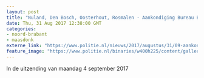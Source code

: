 ```yaml
---
layout: post
title: "Nuland, Den Bosch, Oosterhout, Rosmalen - Aankondiging Bureau Brabant 4 september 2017"
date: Thu, 31 Aug 2017 12:38:00 GMT
categories: 
- noord-brabant 
- maasdonk 
externe_link: "https://www.politie.nl/nieuws/2017/augustus/31/09-aankondiging-bureau-brabant-4-september-2016.html"
feature_image: "https://www.politie.nl/binaries/w400h225/content/gallery/politie/nieuws/2017/augustus/09-ob/20170830_115837a.jpg"
---
```


In de uitzending van maandag 4 september 2017
